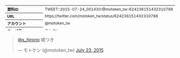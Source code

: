<table style="font-size: 9pt; width: 610px; margin-bottom: 20px; height: 80px;">
<tbody>
    <tr>
        <th align=left>資料ID</th>
        <td align=left>TWEET::2015-07-24_001430:@motoken_tw::624236151432310786</td>
    </tr>
    <tr>
        <th align=left>URL</th>
        <td align=left>https://twitter.com/motoken_tw/status/624236151432310786</td>
    </tr>
    <tr>
        <th align=left>アカウント</th>
        <td align=left>@motoken_tw</td>
    </tr>
    <tr>
        <th align=left>ユーザ名</th>
        <td align=left>モトケン</td>
    </tr>
    <tr>
        <th align=left>ツイートの記録日時</th>
        <td align=left>created_at 2022-08-24_1413</td>
    </tr>
</tbody>
</table>
<blockquote class="twitter-tweet" data-width="450"  data-lang="ja"><p lang="ja" dir="ltr"><a href="https://twitter.com/s_hirono?ref_src=twsrc%5Etfw">@s_hirono</a> 嘘つき</p>&mdash; モトケン (@motoken_tw) <a href="https://twitter.com/motoken_tw/status/624236151432310786?ref_src=twsrc%5Etfw">July 23, 2015</a></blockquote>
<script async src="https://platform.twitter.com/widgets.js" charset="utf-8"></script>



